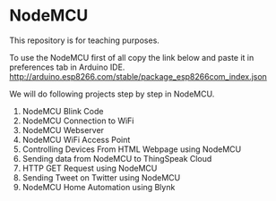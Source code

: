 # NodeMCU
This repository is for teaching purposes.

To use the NodeMCU first of all copy the link below and paste it in preferences tab in Arduino IDE.
http://arduino.esp8266.com/stable/package_esp8266com_index.json

We will do following projects step by step in NodeMCU.

1) NodeMCU Blink Code
2) NodeMCU Connection to WiFi
3) NodeMCU Webserver
4) NodeMCU WiFi Access Point
5) Controlling Devices From HTML Webpage using NodeMCU
6) Sending data from NodeMCU to ThingSpeak Cloud
7) HTTP GET Request using NodeMCU
8) Sending Tweet on Twitter using NodeMCU
9) NodeMCU Home Automation using Blynk
